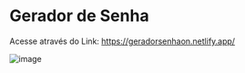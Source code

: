# Gerador de Senha

Acesse através do Link:
https://geradorsenhaon.netlify.app/

![image](https://user-images.githubusercontent.com/97113996/235382081-f9cfe455-5c7e-4d4c-8caa-3e661817c337.png)
